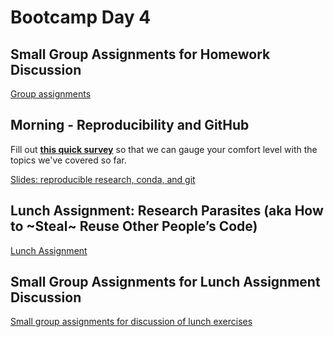 # Bootcamp Day 4

## Small Group Assignments for Homework Discussion

[Group assignments](https://github.com/bxlab/cmdb-quantbio/blob/main/resources/small_group_assignments/small_group_day3_evening.md)

## Morning - Reproducibility and GitHub

Fill out **[this quick survey](https://forms.gle/RrSWEn1ZAM9P4aSWA)** so that we can gauge your comfort level with the topics we've covered so far.

[Slides: reproducible research, conda, and git](https://docs.google.com/presentation/d/17WPtDhfMPvVYyd0VJPk0qSuAudoJJbfqZnC9_8vDfn4/edit)

<!--
[Zoom recording of lecture]()
-->

## Lunch Assignment: Research Parasites (aka How to ~Steal~ Reuse Other People’s Code)

[Lunch Assignment](https://bxlab.github.io/cmdb-quantbio/assignments/bootcamp/research_parasites_reuse_code/assignment/)

## Small Group Assignments for Lunch Assignment Discussion

[Small group assignments for discussion of lunch exercises](https://github.com/bxlab/cmdb-quantbio/blob/main/resources/small_group_assignments/small_group_day4_lunch.md)

<!--

## Afternoon - Random Simulations

[Lecture Slides](https://docs.google.com/presentation/d/1acqu1fxTuRCT33KlCiHfMba7U0eRBqmLHjPafABAeqQ/edit?usp=sharing)

[Scripts used in livecoding](https://github.com/bxlab/cmdb-quantbio/tree/main/assignments/bootcamp/random_simulation_visualization/slides_asynchronous_or_livecoding_resources)

[Zoom recording of lecture]()


## Homework Assignment: Visualizing Simulation Results and Power

[Homework Assignment](https://bxlab.github.io/cmdb-quantbio/assignments/bootcamp/random_simulation_visualization/assignment)

## Daily Reflection

Please fill out [this google form](https://forms.gle/kPy6BiZDb9SQfSsW7) this evening after class. -->
